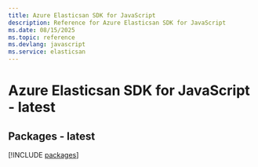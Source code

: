 ```yaml
---
title: Azure Elasticsan SDK for JavaScript
description: Reference for Azure Elasticsan SDK for JavaScript
ms.date: 08/15/2025
ms.topic: reference
ms.devlang: javascript
ms.service: elasticsan
---
```

# Azure Elasticsan SDK for JavaScript - latest
## Packages - latest
[!INCLUDE [packages](elasticsan-index.md)]